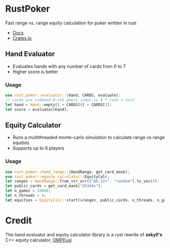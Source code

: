 # RustPoker

Fast range vs. range equity calculation for poker written in rust

 - [Docs](https://docs.rs/rust_poker/0.1.0/rust_poker/)
 - [Crates.io](https://crates.io/crates/rust_poker)

## Hand Evaluator
 - Evaluates hands with any number of cards from 0 to 7
 - Higher score is better

### Usage

```rust
use rust_poker::evaluator::{Hand, CARDS, evaluate};
// cards are indexed 0->51 where index is 4 * rank + suit
let hand = Hand::empty() + CARDS[0] + CARDS[1];
let score = evaluate(&hand);
```

## Equity Calculator
 - Runs a multithreaded monte-carlo simulation to calculate range vs range equities
 - Supports up to 6 players

### Usage

```rust
use rust_poker::hand_range::{HandRange, get_card_mask};
use rust_poker::equity_calculator::EquityCalc;
let ranges = HandRange::from_str_arr(["AK,22+", "random"].to_vec());
let public_cards = get_card_mask("2h3d4c");
let n_games = 10000;
let n_threads = 4;
let equities = EquityCalc::start(&ranges, public_cards, n_threads, n_games);
```

# Credit

The hand evaluator and equity calculator library is a rust rewrite of **zekyll's** C++ equity calculator, [OMPEval](https://github.com/zekyll/OMPEval)

